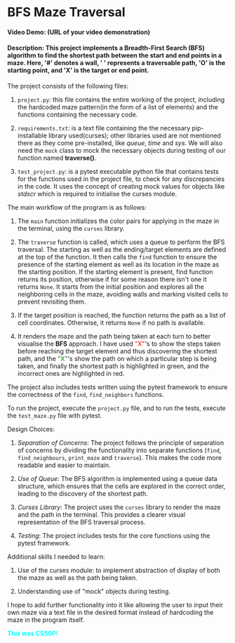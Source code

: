 # BFS Maze Traversal
#### Video Demo: (URL of your video demonstration)
#### Description: This project implements a Breadth-First Search (BFS) algorithm to find the shortest path between the start and end points in a maze. Here, '#' denotes a wall, ' ' represents a traversable path, 'O' is the starting point, and 'X' is the target or end point.

The project consists of the following files:

1. `project.py`: this file contains the entire working of the project, including the hardcoded maze pattern(in the form of a list of elements) and the functions containing the necessary code.

2. `requirements.txt`: is a text file containing the the necessary pip-installable library used(curses); other libraries used are not mentioned there as they come pre-installed, like *queue*, *time* and *sys*. We will also need the `mock` class to mock the necessary objects during testing of our function named **traverse()**.

3. `test_project.py`: is a pytest executable python file that contains tests for the functions used in the project file, to check for any discrepancies in the code. It uses the concept of creating mock values for objects like *stdscr* which is required to initialise the curses module.

The main workflow of the program is as follows:

1. The `main` function initializes the color pairs for applying in the maze in the terminal, using the `curses` library.

2. The `traverse` function is called, which uses a queue to perform the BFS traversal. The starting as well as the ending/target elements are defined at the top of the function. It then calls the `find` function to ensure the presence of the starting element as well as its location in the maze as the starting position. If the starting element is present, find function returns its position, otherwise if for some reason there isn't one it returns `None`. It starts from the initial position and explores all the neighboring cells in the maze, avoiding walls and marking visited cells to prevent revisiting them.

4. If the target position is reached, the function returns the path as a list of cell coordinates. Otherwise, it returns `None` if no path is available.

5. It renders the maze and the path being taken at each turn to better visualise the **BFS** approach. I have used <span style='color:red;'>"X"</span>'s to show the steps taken before reaching the target element and thus discovering the shortest path, and the <span style='color:green;'>"X"</span>'s show the path on which a particular step is being taken, and finally the shortest path is highlighted in green, and the incorrect ones are highlighted in red.

The project also includes tests written using the pytest framework to ensure the correctness of the `find`, `find_neighbors` functions.

To run the project, execute the `project.py` file, and to run the tests, execute the `test_maze.py` file with pytest.

Design Choices:

1. *Separation of Concerns*: The project follows the principle of separation of concerns by dividing the functionality into separate functions (`find`, `find_neighbours`, `print_maze` and `traverse`). This makes the code more readable and easier to maintain.

2. *Use of Queue*: The BFS algorithm is implemented using a queue data structure, which ensures that the cells are explored in the correct order, leading to the discovery of the shortest path.

3. *Curses Library*: The project uses the `curses` library to render the maze and the path in the terminal. This provides a clearer visual representation of the BFS traversal process.

4. *Testing*: The project includes tests for the core functions using the pytest framework.

Additional skills I needed to learn:

1. Use of the curses module: to implement abstraction of display of both the maze as well as the path being taken.

2. Understanding use of "mock" objects during testing.

I hope to add further functionality into it like allowing the user to input their own maze via a text file in the desired format instead of hardcoding the maze in the program itself.

<span style='color:cyan;'>**This was CS50P!**</span>
